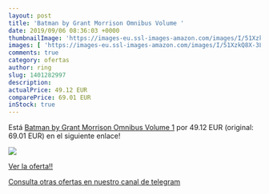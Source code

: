 ```yaml
---
layout: post
title: 'Batman by Grant Morrison Omnibus Volume '
date: 2019/09/06 08:36:03 +0000
thumbnailImage: 'https://images-eu.ssl-images-amazon.com/images/I/51XzkQ8X-3L._SL200_.jpg'
images: [ 'https://images-eu.ssl-images-amazon.com/images/I/51XzkQ8X-3L._SL200_.jpg' ]
comments: true
category: ofertas
author: ring
slug: 1401282997
description:
actualPrice: 49.12 EUR
comparePrice: 69.01 EUR
inStock: true
---
```


Está [Batman by Grant Morrison Omnibus Volume 1](https://www.amazon.com/dp/1401282997/?tag=redken08-20) por 49.12 EUR (original: 69.01 EUR) en el siguiente enlace!

[![](https://images-eu.ssl-images-amazon.com/images/I/51XzkQ8X-3L._SL200_.jpg)](https://www.amazon.com/dp/1401282997/?tag=redken08-20)

[Ver la oferta!!](https://www.amazon.com/dp/1401282997/?tag=redken08-20)

[Consulta otras ofertas en nuestro canal de telegram](https://t.me/s/ofertas25)
